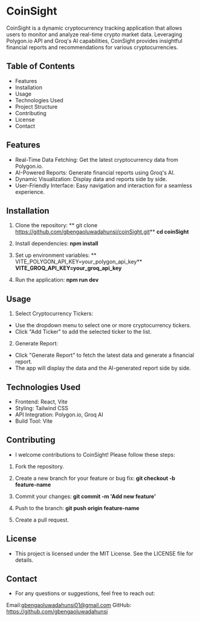 # **CoinSight**

CoinSight is a dynamic cryptocurrency tracking application that allows users to monitor and analyze real-time crypto market data. Leveraging Polygon.io API and Groq's AI capabilities, CoinSight provides insightful financial reports and recommendations for various cryptocurrencies.

## **Table of Contents**
* Features
* Installation
* Usage
* Technologies Used
* Project Structure
* Contributing
* License
* Contact
  

## **Features**
* Real-Time Data Fetching: Get the latest cryptocurrency data from Polygon.io.
* AI-Powered Reports: Generate financial reports using Groq's AI.
* Dynamic Visualization: Display data and reports side by side.
* User-Friendly Interface: Easy navigation and interaction for a seamless experience.


## **Installation**

1. Clone the repository:
** git clone https://github.com/gbengaoluwadahunsi/coinSight.git**
**cd coinSight**

2. Install dependencies:
**npm install**
  
3. Set up environment variables:
** VITE_POLYGON_API_KEY=your_polygon_api_key**
**VITE_GROQ_API_KEY=your_groq_api_key**

4. Run the application:
**npm run dev**

## **Usage**

1. Select Cryptocurrency Tickers:
* Use the dropdown menu to select one or more cryptocurrency tickers.
* Click "Add Ticker" to add the selected ticker to the list.
  
2. Generate Report:
* Click "Generate Report" to fetch the latest data and generate a financial report.
* The app will display the data and the AI-generated report side by side.

## **Technologies Used**

* Frontend: React, Vite
* Styling: Tailwind CSS
* API Integration: Polygon.io, Groq AI
* Build Tool: Vite

## **Contributing**
* I welcome contributions to CoinSight! Please follow these steps:

1. Fork the repository.

2. Create a new branch for your feature or bug fix:
  **git checkout -b feature-name**
    
3. Commit your changes:
**git commit -m 'Add new feature'**
  
4. Push to the branch:
**git push origin feature-name**
    
5. Create a pull request.

## **License**
* This project is licensed under the MIT License. See the LICENSE file for details.

## **Contact**
* For any questions or suggestions, feel free to reach out:

Email:gbengaoluwadahunsi01@gmail.com
GitHub: https://github.com/gbengaoluwadahunsi




